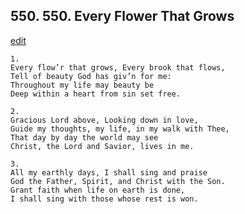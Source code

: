 
## 550.  550. Every Flower That Grows
[edit](https://docs.google.com/document/d/1asum1oBjjOy%2Dprxh2gTsqr8kUvofKiJy/edit?mode=html)






    1.
    Every flow’r that grows, Every brook that flows,
    Tell of beauty God has giv’n for me:
    Throughout my life may beauty be
    Deep within a heart from sin set free.

    2.
    Gracious Lord above, Looking down in love,
    Guide my thoughts, my life, in my walk with Thee,
    That day by day the world may see
    Christ, the Lord and Savior, lives in me.

    3.
    All my earthly days, I shall sing and praise
    God the Father, Spirit, and Christ with the Son.
    Grant faith when life on earth is done,
    I shall sing with those whose rest is won.
